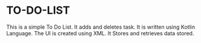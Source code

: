 # TO-DO-LIST
This is a simple To Do List. 
It adds and deletes task. 
It is written using Kotlin Language.
The UI is created using XML.
It Stores and retrieves data stored.
